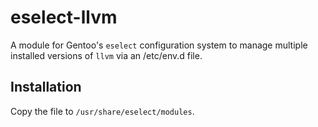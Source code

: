 # eselect-llvm

A module for Gentoo's `eselect` configuration system to manage multiple
installed versions of `llvm` via an /etc/env.d file.

## Installation
Copy the file to `/usr/share/eselect/modules`.
